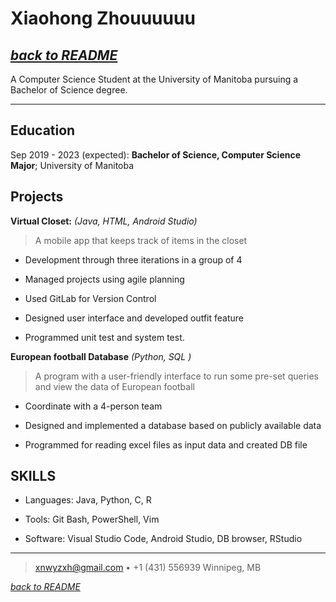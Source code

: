 Xiaohong Zhouuuuuu
============
[*back to README*](https://igumiao.github.io/README)
----

A Computer Science Student at the University of Manitoba pursuing a Bachelor of Science degree.

----

Education
---------



Sep 2019 - 2023 (expected):  **Bachelor of Science, Computer Science Major**; University of Manitoba



Projects
----------

**Virtual Closet:** *(Java, HTML, Android Studio)*

> A mobile app that keeps track of items in the closet

* Development through three iterations in a group of 4

* Managed projects using agile planning

* Used GitLab for Version Control 

* Designed user interface and developed outfit feature 

* Programmed unit test and system test.


**European football Database** *(Python, SQL )* 

> A program with a user-friendly interface to run some pre-set queries and view the data of European football

- Coordinate with a 4-person team

- Designed and implemented a database based on publicly available data
- Programmed for reading excel files as input data and created DB file



**SKILLS**
----------------------------------------

* Languages: Java, Python, C, R

* Tools: Git Bash, PowerShell, Vim

* Software: Visual Studio Code, Android Studio, DB browser, RStudio


----

> <xnwyzxh@gmail.com> • +1 (431) 556939 
> Winnipeg, MB


[*back to README*](https://igumiao.github.io/README)

